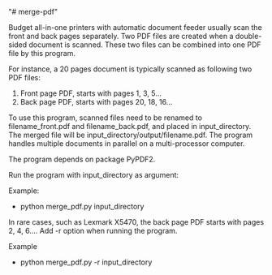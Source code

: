 "# merge-pdf" 

Budget all-in-one printers with automatic document feeder usually scan the front and back pages separately.  Two PDF files are created when a double-sided document is scanned.  These two files can be combined into one PDF file by this program.

For instance, a 20 pages document is typically scanned as following two PDF files:
1. Front page PDF, starts with pages 1, 3, 5...
2. Back page PDF, starts with pages 20, 18, 16...

To use this program, scanned files need to be renamed to filename_front.pdf and filename_back.pdf, and placed in input_directory. The merged file will be input_directory/output/filename.pdf.  The program handles multiple documents in parallel on a multi-processor computer.

The program depends on package PyPDF2.

Run the program with input_directory as argument:

Example:
- python merge_pdf.py input_directory

In rare cases, such as Lexmark X5470, the back page PDF starts with pages 2, 4, 6....  Add -r option when running the program.

Example
- python merge_pdf.py -r input_directory





